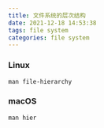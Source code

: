 ```yaml
---
title: 文件系统的层次结构
date: 2021-12-18 14:53:38
tags: file system
categories: file system
---
```




### Linux

```shell
man file-hierarchy
```

### macOS

```shell
man hier
```

